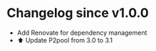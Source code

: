 # Changelog since v1.0.0
- Add Renovate for dependency management 
- ⬆️ Update P2pool from 3.0 to 3.1 

